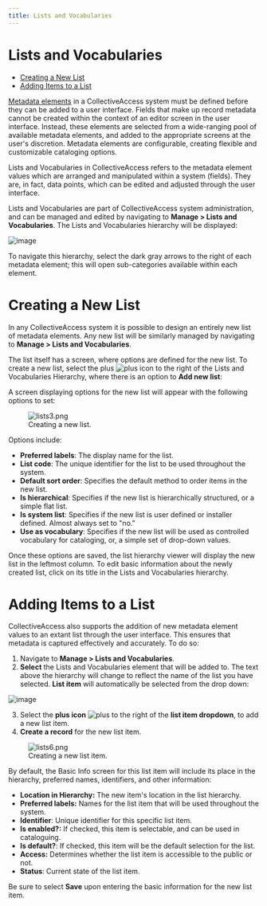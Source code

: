 ```yaml
---
title: Lists and Vocabularies
---
```


# Lists and Vocabularies 

-   [Creating a New List](#creating-a-new-list)
-   [Adding Items to a List](#adding-items-to-a-list)

[Metadata
elements](providence/user/dataModelling/metadata.html?highlight=metadata+elements)
in a CollectiveAccess system must be defined before they can be added to
a user interface. Fields that make up record metadata cannot be created
within the context of an editor screen in the user interface. Instead,
these elements are selected from a wide-ranging pool of available
metadata elements, and added to the appropriate screens at the user's
discretion. Metadata elements are configurable, creating flexible and
customizable cataloging options.

Lists and Vocabularies in CollectiveAccess refers to the metadata
element values which are arranged and manipulated within a system
(fields). They are, in fact, data points, which can be edited and
adjusted through the user interface.

Lists and Vocabularies are part of CollectiveAccess system
administration, and can be managed and edited by navigating to **Manage
\> Lists and Vocabularies**. The Lists and Vocabularies hierarchy will
be displayed:

![image](/providence/img/lists1.png)

To navigate this hierarchy, select the dark gray arrows to the right of
each metadata element; this will open sub-categories available within
each element.

# Creating a New List

In any CollectiveAccess system it is possible to design an entirely new
list of metadata elements. Any new list will be similarly managed by
navigating to **Manage \> Lists and Vocabularies**.

The list itself has a screen, where options are defined for the new
list. To create a new list, select the plus ![plus](/providence/img/lists2.png) icon to
the right of the Lists and Vocabularies Hierarchy, where there is an
option to **Add new list**:

A screen displaying options for the new list will appear with the
following options to set:

<figure class="align-center">
<img src="lists3.png" alt="lists3.png" />
<figcaption>Creating a new list.</figcaption>
</figure>

Options include:

-   **Preferred labels**: The display name for the list.
-   **List code**: The unique identifier for the list to be used
    throughout the system.
-   **Default sort order**: Specifies the default method to order items
    in the new list.
-   **Is hierarchical**: Specifies if the new list is hierarchically
    structured, or a simple flat list.
-   **Is system list**: Specifies if the new list is user defined or
    installer defined. Almost always set to "no."
-   **Use as vocabulary**: Specifies if the new list will be used as
    controlled vocabulary for cataloging, or, a simple set of drop-down
    values.

Once these options are saved, the list hierarchy viewer will display the
new list in the leftmost column. To edit basic information about the
newly created list, click on its title in the Lists and Vocabularies
hierarchy.

# Adding Items to a List

CollectiveAccess also supports the addition of new metadata element
values to an extant list through the user interface. This ensures that
metadata is captured effectively and accurately. To do so:

1.  Navigate to **Manage \> Lists and Vocabularies**.
2.  **Select** the Lists and Vocabularies element that will be added to.
    The text above the hierarchy will change to reflect the name of the
    list you have selected. **List item** will automatically be selected
    from the drop down:

![image](/providence/img/lists4.png)

3.  Select the **plus icon** ![plus](/providence/img/lists2.png) to the right of the
    **list item dropdown**, to add a new list item.
4.  **Create a record** for the new list item.

<figure class="align-center">
<img src="lists6.png" alt="lists6.png" />
<figcaption>Creating a new list item.</figcaption>
</figure>

By default, the Basic Info screen for this list item will include its
place in the hierarchy, preferred names, identifiers, and other
information:

-   **Location in Hierarchy:** The new item\'s location in the list
    hierarchy.
-   **Preferred labels:** Names for the list item that will be used
    throughout the system.
-   **Identifier**: Unique identifier for this specific list item.
-   **Is enabled?:** If checked, this item is selectable, and can be
    used in cataloguing.
-   **Is default?**: If checked, this item will be the default selection
    for the list.
-   **Access:** Determines whether the list item is accessible to the
    public or not.
-   **Status**: Current state of the list item.

Be sure to select **Save** upon entering the basic information for the
new list item.
